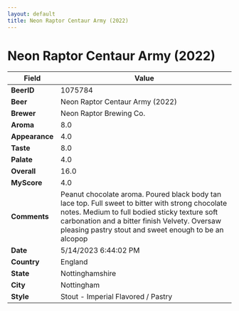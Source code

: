 ```yaml
---
layout: default
title: Neon Raptor Centaur Army (2022)
---
```


# Neon Raptor Centaur Army (2022)

| Field         | Value     |
|---------------|-----------|
| **BeerID** | 1075784 |
| **Beer** | Neon Raptor Centaur Army (2022) |
| **Brewer** | Neon Raptor Brewing Co. |
| **Aroma** | 8.0 |
| **Appearance** | 4.0 |
| **Taste** | 8.0 |
| **Palate** | 4.0 |
| **Overall** | 16.0 |
| **MyScore** | 4.0 |
| **Comments** | Peanut chocolate aroma. Poured black body tan lace top. Full sweet to bitter with strong chocolate notes. Medium to full bodied sticky texture soft carbonation and a bitter finish Velvety. Oversaw pleasing pastry stout and sweet enough to be an alcopop  |
| **Date** | 5/14/2023 6:44:02 PM |
| **Country** | England |
| **State** | Nottinghamshire |
| **City** | Nottingham |
| **Style** | Stout - Imperial Flavored / Pastry |
